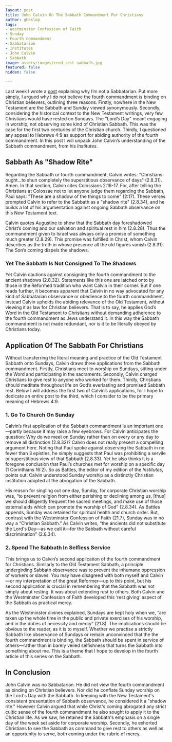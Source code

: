 ```yaml
---
layout: post
title: John Calvin On The Sabbath Commandment For Christians
author: gheslop
tags:
- Westminster Confession of Faith
- Sunday
- Fourth Commandment
- Sabbatarian
- Institutes
- John Calvin
- Sabbath
image: assets/images/reed-rest-sabbath.jpg
featured: false
hidden: false

---
```

Last week I wrote a [post](https://rekindle.co.za/content/2021-02-04-sabbath "Should Christians Observe The Sabbath?") explaining why I’m not a Sabbatarian. Put more simply, I argued why I do not believe the fourth commandment is binding on Christian believers, outlining three reasons. Firstly, nowhere in the New Testament are the Sabbath and Sunday viewed synonymously. Secondly, considering the historical context to the New Testament writings, very few Christians would have rested on Sundays. The "Lord’s Day" meant engaging in worship, not observing some kind of Christian Sabbath. This was the case for the first two centuries of the Christian church. Thirdly, I questioned any appeal to Hebrews 4:9 as support for abiding authority of the fourth commandment. In this post I will unpack John Calvin’s understanding of the Sabbath commandment, from his _Institutes_.

## Sabbath As "Shadow Rite"

Regarding the Sabbath or fourth commandment, Calvin writes: "Christians ought…to shun completely the superstitious observance of days" (2.8.31). Amen. In that section, Calvin cites Colossians 2:16-17. For, after telling the Christians at Colossae not to let anyone judge them regarding the Sabbath, Paul says: "These are a shadow of the things to come" (2:17). These verses prompted Calvin to refer to the Sabbath as a "shadow rite" (2.8.34), and he builds a lot of his argumentation against ongoing Sabbath observance on this New Testament text.

Calvin quotes Augustine to show that the Sabbath day foreshadowed Christ’s coming and our salvation and spiritual rest in him (2.8.28). Thus the commandment given to Israel was always only a promise of something much greater (2.8.29). This promise was fulfilled in Christ, whom Calvin describes as the truth in whose presence all the old figures vanish (2.8.31). The Son’s coming dispels the shadows.

### Yet The Sabbath Is Not Consigned To The Shadows

Yet Calvin cautions against consigning the fourth commandment to the ancient shadows (2.8.32). Statements like this one are latched onto by those in the Reformed tradition who want Calvin in their corner. But if one reads further, it becomes apparent that Calvin in no way advocated for any kind of Sabbatarian observance or obedience to the fourth commandment. Instead Calvin upholds the abiding relevance of the Old Testament, without viewing it as law for Christian believers. That is to say, he applies God’s Word in the Old Testament to Christians without demanding adherence to the fourth commandment as Jews understand it. In this way the Sabbath commandment is not made redundant, nor is it to be literally obeyed by Christians today.

## Application Of The Sabbath For Christians

Without transferring the literal meaning and practice of the Old Testament Sabbath onto Sundays, Calvin draws three applications from the Sabbath commandment. Firstly, Christians meet to worship on Sundays, sitting under the Word and participating in the sacraments. Secondly, Calvin charged Christians to give rest to anyone who worked for them. Thirdly, Christians should meditate throughout life on God’s everlasting and promised Sabbath rest. Below I will address the first two of Calvin’s applications, for I hope to dedicate an entire post to the third, which I consider to be the primary meaning of Hebrews 4:9.

### 1. Go To Church On Sunday

Calvin’s first application of the Sabbath commandment is an important one—partly because it may raise a few eyebrows. For Calvin anticipates the question: Why do we meet on Sunday rather than on every or any day to remove all distinction (2.8.32)? Calvin does not really present a compelling argument here. Noting that Paul spoke against observing the Sabbath in no fewer than 3 epistles, he simply suggests that Paul was prohibiting a servile or superstitious view of that Sabbath (2.8.33). Yet he also thinks it is a foregone conclusion that Paul’s churches met for worship on a specific day (1 Corinthians 16:2). So as Battles, the editor of my edition of the _Institutes_, points out: Calvin understood Sunday worship as a distinctly Christian institution adopted at the abrogation of the Sabbath.

His reason for singling out one day, Sunday, for corporate Christian worship was, “to prevent religion from either perishing or declining among us, \[thus\] we should diligently frequent the sacred meetings, and make use of those external aids which can promote the worship of God” (2.8.34). As Battles appends, Sunday was retained for spiritual health and church order. But, contrast with the Westminster Confession of Faith (21.7), Sunday was in no way a “Christian Sabbath.” As Calvin writes, “the ancients did not substitute the Lord's Day—as we call it—for the Sabbath without careful discrimination” (2.8.34).

### 2. Spend The Sabbath In Selfless Service

This brings us to Calvin’s second application of the fourth commandment for Christians. Similarly to the Old Testament Sabbath, a principle undergirding Sabbath observance was to prevent the inhumane oppression of workers or slaves. You may have disagreed with both myself and Calvin—or my interpretation of the great Reformer—up to this point, but his second application is crucial in remembering that the Sabbath was not simply about resting. It was about extending rest to others. Both Calvin and the Westminster Confession of Faith developed this ‘rest giving’ aspect of the Sabbath as practical mercy.

As the Westminster divines explained, Sundays are kept holy when we, “are taken up the whole time in the public and private exercises of his worship, and in the duties of necessity and mercy” (21.8). The implications should be obvious to the reader, as it is to myself. Whether we practise a strictly Sabbath like observance of Sundays or remain unconvinced that the the fourth commandment is binding, the Sabbath should be spent in service of others—rather than in barely veiled selfishness that turns the Sabbath into something about me. This is a theme that I hope to develop in the fourth article of this series on the Sabbath.

## In Conclusion

John Calvin was no Sabbatarian. He did not view the fourth commandment as binding on Christian believers. Nor did he conflate Sunday worship on the Lord's Day with the Sabbath. In keeping with the New Testament's consistent presentation of Sabbath observance, he considered it a "shadow rite." However Calvin argued that while Christ's coming abrogated any strict cultic sense of the fourth commandment he also sought to apply it to the Christian life. As we saw, he retained the Sabbath's emphasis on a single day of the week set aside for corporate worship. Secondly, he exhorted Christians to see the Sabbath as command to give rest to others as well as an opportunity to serve, both coming under the rubric of mercy.